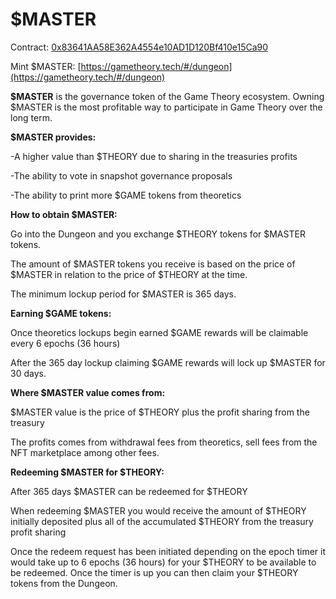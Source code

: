 # $MASTER

Contract: [0x83641AA58E362A4554e10AD1D120Bf410e15Ca90](https://ftmscan.com/token/0x83641AA58E362A4554e10AD1D120Bf410e15Ca90)

Mint $MASTER: [https://gametheory.tech/#/dungeon](https://gametheory.tech/#/dungeon)



**$MASTER** is the governance token of the Game Theory ecosystem. Owning $MASTER is the most profitable way to participate in Game Theory over the long term.&#x20;



**$MASTER provides:**

\-A higher value than $THEORY due to sharing in the treasuries profits

\-The ability to vote in snapshot governance proposals

\-The ability to print more $GAME tokens from theoretics



**How to obtain $MASTER:**

Go into the Dungeon and you exchange $THEORY tokens for $MASTER tokens.

The amount of $MASTER tokens you receive is based on the price of $MASTER in relation to the price of $THEORY at the time.

The minimum lockup period for $MASTER is 365 days.



**Earning $GAME tokens:**

Once theoretics lockups begin earned $GAME rewards will be claimable every 6 epochs (36 hours)

After the 365 day lockup claiming $GAME rewards will lock up $MASTER for 30 days.&#x20;



**Where $MASTER value comes from:**

$MASTER value is the price of $THEORY plus the profit sharing from the treasury

The profits comes from withdrawal fees from theoretics, sell fees from the NFT marketplace among other fees.&#x20;



**Redeeming $MASTER for $THEORY:**

After 365 days $MASTER can be redeemed for $THEORY

When redeeming $MASTER you would receive the amount of $THEORY initially deposited plus all of the accumulated $THEORY from the treasury profit sharing

Once the redeem request has been initiated depending on the epoch timer it would take up to 6 epochs (36 hours) for your $THEORY to be available to be redeemed. Once the timer is up you can then claim your $THEORY tokens from the Dungeon.&#x20;

